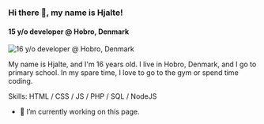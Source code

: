 ### Hi there 👋, my name is Hjalte!
#### 15 y/o developer @ Hobro, Denmark
![16 y/o developer @ Hobro, Denmark](https://i.imgur.com/aaGlrKr.png)

My name is Hjalte, and I'm 16 years old. I live in Hobro, Denmark, and I go to primary school. In my spare time, I love to go to the gym or spend time coding.

Skills: HTML / CSS / JS / PHP / SQL / NodeJS

- 🔭 I’m currently working on this page. 
